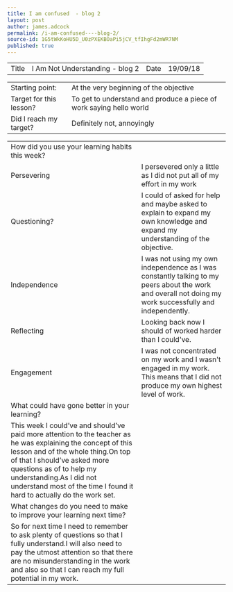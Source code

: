 ```yaml
---
title: I am confused  - blog 2
layout: post
author: james.adcock
permalink: /i-am-confused----blog-2/
source-id: 1G5tWkKoHU5D_U0zPXEKBOaPi5jCV_tfIhgFd2mWR7NM
published: true
---
```

<table>
  <tr>
    <td>Title</td>
    <td>I Am Not Understanding - blog 2</td>
    <td>Date</td>
    <td>19/09/18</td>
  </tr>
</table>


<table>
  <tr>
    <td>Starting point:</td>
    <td>At the very beginning of the objective</td>
  </tr>
  <tr>
    <td>Target for this lesson?</td>
    <td>To get to understand and produce a piece of work saying hello world</td>
  </tr>
  <tr>
    <td>Did I reach my target? </td>
    <td>Definitely not, annoyingly</td>
  </tr>
</table>


<table>
  <tr>
    <td>How did you use your learning habits this week?</td>
    <td></td>
  </tr>
  <tr>
    <td>Persevering</td>
    <td>I persevered only a little as I did not put all of my effort in my work</td>
  </tr>
  <tr>
    <td>Questioning?</td>
    <td>I could of asked for help and maybe asked to explain to expand my own knowledge and expand my understanding of the objective.</td>
  </tr>
  <tr>
    <td>Independence</td>
    <td>I was not using my own independence as I was constantly talking to my peers about the work and overall not doing my work successfully and independently.</td>
  </tr>
  <tr>
    <td>Reflecting</td>
    <td>Looking back now I should of worked harder than I could've.</td>
  </tr>
  <tr>
    <td>Engagement</td>
    <td>I was not concentrated on my work and I wasn't engaged in my work. This means that I did not produce my own highest level of work. </td>
  </tr>
  <tr>
    <td>What could have gone better in your learning?</td>
    <td></td>
  </tr>
  <tr>
    <td>This week I could’ve and should’ve paid more attention to the teacher as he was explaining the concept of this lesson and of the whole thing.On top of that I should’ve asked more questions as of to help my understanding.As I did not understand most of the time I found it hard to actually do the work set.</td>
    <td></td>
  </tr>
  <tr>
    <td>What changes do you need to make to improve your learning next time?</td>
    <td></td>
  </tr>
  <tr>
    <td>So for next time I need to remember to ask plenty of questions so that I fully understand.I will also need to pay the utmost attention so that there are no misunderstanding in the work and also so that I can reach my full potential in my work.</td>
    <td></td>
  </tr>
</table>



